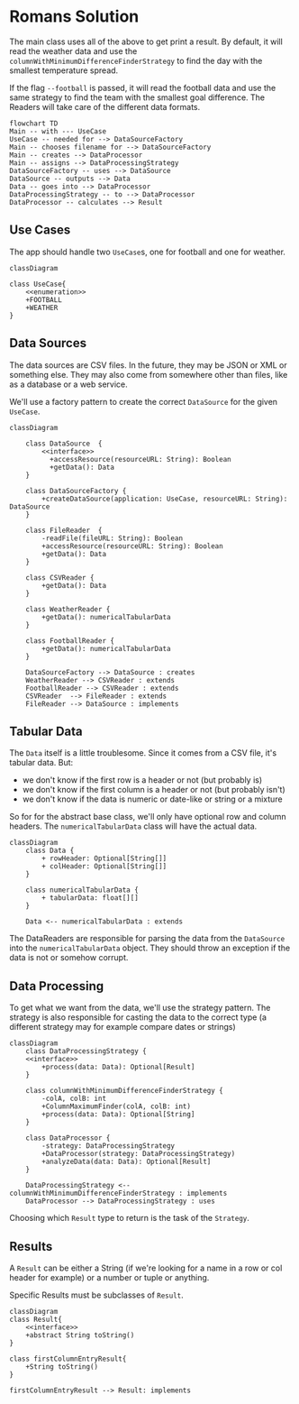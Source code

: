 # Romans Solution

The main class uses all of the above to get print a result. By default, it will read the weather data and use the `columnWithMinimumDifferenceFinderStrategy` to find the day with the smallest temperature spread.

If the flag `--football` is passed, it will read the football data and use the same strategy to find the team with the smallest goal difference. The Readers will take care of the different data formats.

```mermaid
flowchart TD
Main -- with --- UseCase
UseCase -- needed for --> DataSourceFactory
Main -- chooses filename for --> DataSourceFactory
Main -- creates --> DataProcessor
Main -- assigns --> DataProcessingStrategy
DataSourceFactory -- uses --> DataSource
DataSource -- outputs --> Data
Data -- goes into --> DataProcessor
DataProcessingStrategy -- to --> DataProcessor
DataProcessor -- calculates --> Result
```

## Use Cases

The app should handle two `UseCase`s, one for football and one for weather.

```mermaid
classDiagram

class UseCase{
    <<enumeration>>
    +FOOTBALL
    +WEATHER
}
```

## Data Sources

The data sources are CSV files. In the future, they may be JSON or XML or something else. They may also come from somewhere other than files, like as a database or a web service.

We'll use a factory pattern to create the correct `DataSource` for the given `UseCase`.

```mermaid
classDiagram

    class DataSource  {
        <<interface>>
          +accessResource(resourceURL: String): Boolean
          +getData(): Data
    }

    class DataSourceFactory {
        +createDataSource(application: UseCase, resourceURL: String): DataSource
    }

    class FileReader  {
        -readFile(fileURL: String): Boolean
        +accessResource(resourceURL: String): Boolean
        +getData(): Data
    }

    class CSVReader {
        +getData(): Data
    }

    class WeatherReader {
        +getData(): numericalTabularData
    }

    class FootballReader {
        +getData(): numericalTabularData
    }

    DataSourceFactory --> DataSource : creates
    WeatherReader --> CSVReader : extends
    FootballReader --> CSVReader : extends
    CSVReader  --> FileReader : extends
    FileReader --> DataSource : implements

```

## Tabular Data

The `Data` itself is a little troublesome. Since it comes from a CSV file, it's tabular data. But:

- we don't know if the first row is a header or not (but probably is)
- we don't know if the first column is a header or not (but probably isn't)
- we don't know if the data is numeric or date-like or string or a mixture

So for for the abstract base class, we'll only have optional row and column headers. The `numericalTabularData` class will have the actual data.

```mermaid
classDiagram
    class Data {
        + rowHeader: Optional[String[]]
        + colHeader: Optional[String[]]
    }

    class numericalTabularData {
        + tabularData: float[][]
    }

    Data <-- numericalTabularData : extends
```

The DataReaders are responsible for parsing the data from the `DataSource` into the `numericalTabularData` object. They should throw an exception if the data is not or somehow corrupt.

## Data Processing

To get what we want from the data, we'll use the strategy pattern. The strategy is also responsible for casting the data to the correct type (a different strategy may for example compare dates or strings)

```mermaid
classDiagram
    class DataProcessingStrategy {
    <<interface>>
        +process(data: Data): Optional[Result]
    }

    class columnWithMinimumDifferenceFinderStrategy {
        -colA, colB: int
        +ColumnMaximumFinder(colA, colB: int)
        +process(data: Data): Optional[String]
    }

    class DataProcessor {
        -strategy: DataProcessingStrategy
        +DataProcessor(strategy: DataProcessingStrategy)
        +analyzeData(data: Data): Optional[Result]
    }

    DataProcessingStrategy <-- columnWithMinimumDifferenceFinderStrategy : implements
    DataProcessor --> DataProcessingStrategy : uses
```

Choosing which `Result` type to return is the task of the `Strategy`.

## Results

A `Result` can be either a String (if we're looking for a name in a row or col header for example) or a number or tuple or anything.

Specific Results must be subclasses of `Result`.

```mermaid
classDiagram
class Result{
    <<interface>>
    +abstract String toString()
}

class firstColumnEntryResult{
    +String toString()
}

firstColumnEntryResult --> Result: implements
```
